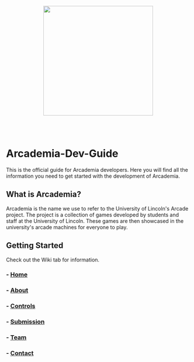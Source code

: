 <p align="center">
  <img width="300" src="https://raw.githubusercontent.com/Malphatt/Arcademia-Dev-Guide/refs/heads/main/Assets/rarcade.png" style="margin-bottom: 3rem;">
</p>

# Arcademia-Dev-Guide
This is the official guide for Arcademia developers. Here you will find all the information you need to get started with the development of Arcademia.

## What is Arcademia?
Arcademia is the name we use to refer to the University of Lincoln's Arcade project. The project is a collection of games developed by students and staff at the University of Lincoln. These games are then showcased in the university's arcade machines for everyone to play.

## Getting Started
Check out the Wiki tab for information.

 ### - [Home](https://github.com/Malphatt/Arcademia-Dev-Guide/wiki)
 ### - [About](https://github.com/Malphatt/Arcademia-Dev-Guide/wiki/About)
 ### - [Controls](https://github.com/Malphatt/Arcademia-Dev-Guide/wiki/Controls)
 ### - [Submission](https://github.com/Malphatt/Arcademia-Dev-Guide/wiki/Submission)
 ### - [Team](https://github.com/Malphatt/Arcademia-Dev-Guide/wiki/Team)
 ### - [Contact](https://github.com/Malphatt/Arcademia-Dev-Guide/wiki/Contact)
